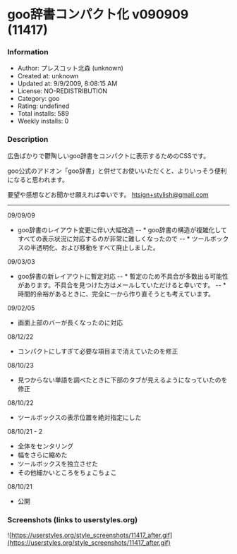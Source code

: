 # goo辞書コンパクト化 v090909 (11417)

### Information
- Author: プレスコット北森 (unknown)
- Created at: unknown
- Updated at: 9/9/2009, 8:08:15 AM
- License: NO-REDISTRIBUTION
- Category: goo
- Rating: undefined
- Total installs: 589
- Weekly installs: 0


### Description
広告ばかりで鬱陶しいgoo辞書をコンパクトに表示するためのCSSです。

goo公式のアドオン「goo辞書」と併せてお使いいただくと、よりいっそう便利になると思われます。

要望や感想などお聞かせ願えれば幸いです。
htsign+stylish@gmail.com

--------

09/09/09
- goo辞書のレイアウト変更に伴い大幅改造
-- * goo辞書の構造が複雑化してすべての表示状況に対応するのが非常に難しくなったので
-- * ツールボックスの半透明化、および移動をすべて廃止しました。

09/03/03
- goo辞書の新レイアウトに暫定対応
-- * 暫定のため不具合が多数出る可能性があります。不具合を見つけた方はメールしていただけると幸いです。
-- * 時間的余裕があるときに、完全に一から作り直そうとも考えています。

09/02/05
- 画面上部のバーが長くなったのに対応

08/12/22
- コンパクトにしすぎて必要な項目まで消えていたのを修正

08/10/23
- 見つからない単語を調べたときに下部のタブが見えるようになっていたのを修正

08/10/22
- ツールボックスの表示位置を絶対指定にした

08/10/21 - 2
- 全体をセンタリング
- 幅をさらに縮めた
- ツールボックスを独立させた
- その他細かいところをちょこちょこ

08/10/21
- 公開


### Screenshots (links to userstyles.org)
![https://userstyles.org/style_screenshots/11417_after.gif](https://userstyles.org/style_screenshots/11417_after.gif)


